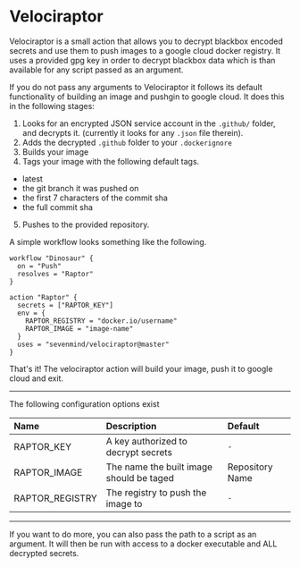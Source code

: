 # Velociraptor

Velociraptor is a small action that allows you to decrypt blackbox encoded
secrets and use them to push images to a google cloud docker registry. It
uses a provided gpg key in order to decrypt blackbox data which is than
available for any script passed as an argument.

If you do not pass any arguments to Velociraptor it follows its default
functionality of building an image and pushgin to google cloud. It does this in
the following stages:

1. Looks for an encrypted JSON service account in the `.github/` folder, and
   decrypts it. (currently it looks for any `.json` file therein).
2. Adds the decrypted `.github` folder to your `.dockerignore`
3. Builds your image
4. Tags your image with the following default tags.
- latest
- the git branch it was pushed on
- the first 7 characters of the commit sha
- the full commit sha
5. Pushes to the provided repository.


A simple workflow looks something like the following.

```hcl
workflow "Dinosaur" {
  on = "Push"
  resolves = "Raptor"
}

action "Raptor" {
  secrets = ["RAPTOR_KEY"]
  env = {
    RAPTOR_REGISTRY = "docker.io/username"
    RAPTOR_IMAGE = "image-name"
  }
  uses = "sevenmind/velociraptor@master"
}
```

That's it! The velociraptor action will build your image, push it to google
cloud and exit.

---

The following configuration options exist

| Name            | Description                             | Default         |
|:----------------|:----------------------------------------|:----------------|
| RAPTOR_KEY      | A key authorized to decrypt secrets     | `-`             |
| RAPTOR_IMAGE    | The name the built image should be taged| Repository Name |
| RAPTOR_REGISTRY | The registry to push the image to       | `-`             |

---

If you want to do more, you can also pass the path to a script as an argument.
It will then be run with access to a docker executable and ALL decrypted
secrets.
